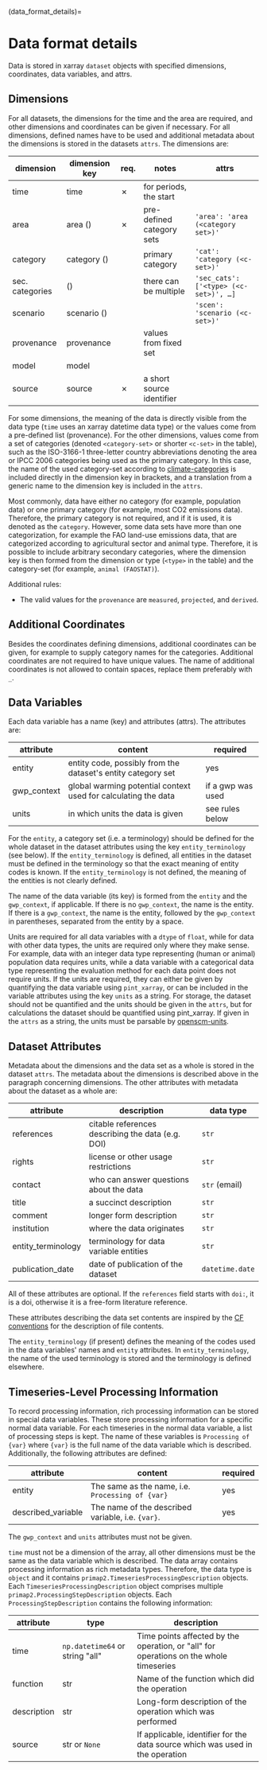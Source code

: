 (data_format_details)=
# Data format details

Data is stored in xarray `dataset` objects with specified dimensions, coordinates,
data variables, and attrs.

## Dimensions

For all datasets, the dimensions for the time and the area are required, and other
dimensions and coordinates can be given if necessary.
For all dimensions, defined names have to be used and additional metadata about the
dimensions is stored in the datasets `attrs`.
The dimensions are:

| dimension       | dimension key         | req. | notes                     | attrs                                 |
|-----------------|-----------------------|------|---------------------------|---------------------------------------|
| time            | time                  | ✗    | for periods, the start    |                                       |
| area            | area (<category-set>) | ✗    | pre-defined category sets | `'area': 'area (<category set>)'`     |
| category        | category (<c-set>)    |      | primary category          | `'cat': 'category (<c-set>)'`         |
| sec. categories | <type> (<c-set>)      |      | there can be multiple     | `'sec_cats': ['<type> (<c-set>)', …]` |
| scenario        | scenario (<c-set>)    |      |                           | `'scen': 'scenario (<c-set>)'`        |
| provenance      | provenance            |      | values from fixed set     |                                       |
| model           | model                 |      |                           |                                       |
| source          | source                | ✗    | a short source identifier |                                       |

For some dimensions, the meaning of the data is directly visible from the data type
(`time` uses an xarray datetime data type) or the values come from a pre-defined list
(provenance).
For the other dimensions, values come from a set of categories (denoted `<category-set>`
or shorter `<c-set>` in the table), such as the ISO-3166-1 three-letter country
abbreviations denoting the area or IPCC 2006 categories being used as the primary
category.
In this case, the name of the used category-set according to
[climate-categories](https://climate-categories.readthedocs.io/en/latest/readme.html#included-categorizations)
is included directly in the dimension key in brackets, and a translation from a generic
name to the dimension key is included in the `attrs`.

Most commonly, data have either no category (for example, population data) or one
primary category (for example, most CO2 emissions data).
Therefore, the primary category is not required, and if it is used, it is
denoted as the `category`.
However, some data sets have more than one categorization, for example the FAO land-use
emissions data, that are categorized according to agricultural sector and animal type.
Therefore, it is possible to include arbitrary secondary categories, where the
dimension key is then formed from the dimension or type (`<type>` in the table) and the
category-set (for example, `animal (FAOSTAT)`).

Additional rules:

- The valid values for the `provenance` are `measured`, `projected`, and
  `derived`.

## Additional Coordinates

Besides the coordinates defining dimensions, additional coordinates can be given, for
example to supply category names for the categories. Additional coordinates are not
required to have unique values.
The name of additional coordinates is not allowed to contain spaces, replace them
preferably with `_`.

## Data Variables

Each data variable has a name (key) and attributes (attrs).
The attributes are:

| attribute   | content                                                        | required          |
|-------------|----------------------------------------------------------------|-------------------|
| entity      | entity code, possibly from the dataset's entity category set   | yes               |
| gwp_context | global warming potential context used for calculating the data | if a gwp was used |
| units       | in which units the data is given                               | see rules below   |

For the `entity`, a category set (i.e. a terminology) should be defined for the
whole dataset in the dataset attributes using the key `entity_terminology` (see
below).
If the `entity_terminology` is defined, all entities in the dataset must be defined
in the terminology so that the exact meaning of entity codes is known.
If the `entity_terminology` is not defined, the meaning of the entities is not clearly
defined.

The name of the data variable (its key) is formed from the `entity` and the
`gwp_context`, if applicable.
If there is no `gwp_context`, the name is the entity.
If there is a `gwp_context`, the name is the entity, followed by the `gwp_context`
in parentheses, separated from the entity by a space.

Units are required for all data variables with a `dtype` of `float`, while
for data with other data types, the units are required only where they make sense.
For example, data with an integer data type representing (human or animal) population
data requires units, while a data variable with a categorical data type representing
the evaluation method for each data point does not require units.
If the units are required, they can either be given by quantifying the data variable
using `pint_xarray`, or can be included in the variable attributes using the key
`units` as a string.
For storage, the dataset should not be quantified and the units should be given in the
`attrs`, but for calculations the dataset should be quantified using pint_xarray.
If given in the `attrs` as a string, the units must be parsable by
[openscm-units](https://openscm-units.readthedocs.io).

## Dataset Attributes

Metadata about the dimensions and the data set as a whole is stored in the dataset
`attrs`.
The metadata about the dimensions is described above in the paragraph concerning
dimensions.
The other attributes with metadata about the dataset as a whole are:

| attribute          | description                                       | data type         |
|--------------------|---------------------------------------------------|-------------------|
| references         | citable references describing the data (e.g. DOI) | ``str``           |
| rights             | license or other usage restrictions               | ``str``           |
| contact            | who can answer questions about the data           | ``str`` (email)   |
| title              | a succinct description                            | ``str``           |
| comment            | longer form description                           | ``str``           |
| institution        | where the data originates                         | ``str``           |
| entity_terminology | terminology for data variable entities            | ``str``           |
| publication_date   | date of publication of the dataset                | ``datetime.date`` |

All of these attributes are optional.
If the `references` field starts with `doi:`, it is a doi, otherwise it is a
free-form literature reference.

These attributes describing the data set contents are inspired by the
[CF conventions](https://cfconventions.org/Data/cf-conventions/cf-conventions-1.8/cf-conventions.html#description-of-file-contents)
for the description of file contents.

The `entity_terminology` (if present) defines the meaning of the codes used in the
data variables' names and `entity` attributes.
In `entity_terminology`, the name of the used terminology is stored and the
terminology is defined elsewhere.

## Timeseries-Level Processing Information

To record processing information, rich processing information can be stored in
special data variables.
These store processing information for a specific normal data variable.
For each timeseries in the normal data variable, a list of processing steps is kept.
The name of these variables is `Processing of {var}` where `{var}` is the
full name of the data variable which is described. Additionally, the following
attributes are defined:

| attribute          | content                                           | required |
|--------------------|---------------------------------------------------|----------|
| entity             | The same as the name, i.e. `Processing of {var}`  | yes      |
| described_variable | The name of the described variable, i.e. `{var}`. | yes      |

The `gwp_context` and `units` attributes must not be given.

`time` must not be a dimension of the array, all other dimensions must be the same
as the data variable which is described.
The data array contains processing information as rich metadata types.
Therefore, the data type is `object` and it contains
`primap2.TimeseriesProcessingDescription` objects.
Each `TimeseriesProcessingDescription` object comprises multiple
`primap2.ProcessingStepDescription` objects.
Each `ProcessingStepDescription` contains the following information:

| attribute   | type                            | description                                                                            |
|-------------|---------------------------------|----------------------------------------------------------------------------------------|
| time        | `np.datetime64` or string "all" | Time points affected by the operation, or "all" for operations on the whole timeseries |
| function    | str                             | Name of the function which did the operation                                           |
| description | str                             | Long-form description of the operation which was performed                             |
| source      | str or `None`                   | If applicable, identifier for the data source which was used in the operation          |
